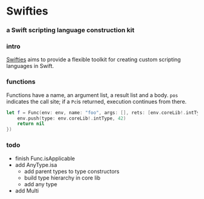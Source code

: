 # Swifties
### a Swift scripting language construction kit 

### intro
[Swifties](https://github.com/codr7/swifties) aims to provide a flexible toolkit for creating custom scripting languages in Swift.

### functions
Functions have a name, an argument list, a result list and a body.
`pos` indicates the call site; if a `Pc`is returned, execution continues from there.

```swift
let f = Func(env: env, name: "foo", args: [], rets: [env.coreLib!.intType], body: {(pos: Pos) -> Pc? in
    env.push(type: env.coreLib!.intType, 42)
    return nil
})
```

### todo
- finish Func.isApplicable
- add AnyType.isa
    - add parent types to type constructors
    - build type hierarchy in core lib
    - add any type
- add Multi
